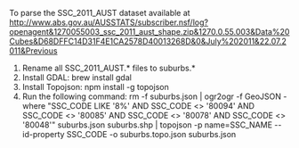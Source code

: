 To parse the SSC_2011_AUST dataset available at http://www.abs.gov.au/AUSSTATS/subscriber.nsf/log?openagent&1270055003_ssc_2011_aust_shape.zip&1270.0.55.003&Data%20Cubes&D68DFFC14D31F4E1CA2578D40013268D&0&July%202011&22.07.2011&Previous

1. Rename all SSC_2011_AUST.* files to suburbs.*
2. Install GDAL: brew install gdal
3. Install Topojson: npm install -g topojson
4. Run the following command:
    rm -f suburbs.json | ogr2ogr -f GeoJSON -where "SSC_CODE LIKE '8%' AND SSC_CODE <> '80094' AND SSC_CODE <> '80085' AND SSC_CODE <> '80078' AND SSC_CODE <> '80048'" suburbs.json suburbs.shp | topojson -p name=SSC_NAME --id-property SSC_CODE -o suburbs.topo.json suburbs.json
